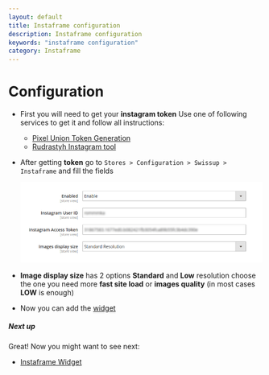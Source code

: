 ```yaml
---
layout: default
title: Instaframe configuration
description: Instaframe configuration
keywords: "instaframe configuration"
category: Instaframe
---
```


# Configuration

 -  First you will need to get your **instagram token**
    Use one of following services to get it and follow all instructions:

    *  [Pixel Union Token Generation](http://instagram.pixelunion.net/)
    *  [Rudrastyh Instagram tool](https://rudrastyh.com/tools/access-token)

 -  After getting **token** go to `Stores > Configuration > Swissup > Instaframe`
    and fill the fields

    ![Item front](/images/m2/instaframe/settings.png)

 -  **Image display size** has 2 options **Standard** and **Low** resolution
    choose the one you need more **fast site load** or **images quality**
    (in most cases **LOW** is enough)
 -  Now you can add the [widget](/m2/extensions/instaframe/widget/)

##### Next up

Great! Now you might want to see next:

- [Instaframe Widget](/m2/extensions/instaframe/widget/)
